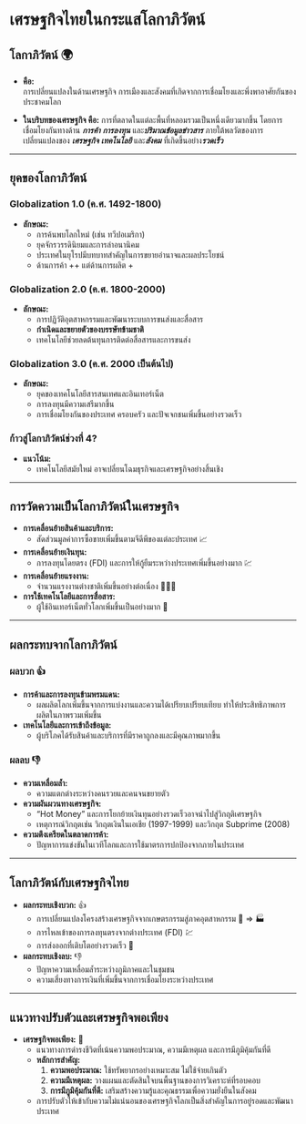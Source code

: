 # เศรษฐกิจไทยในกระแสโลกาภิวัตน์

## โลกาภิวัตน์ 🌍

- **คือ:**  
  การเปลี่ยนแปลงในด้านเศรษฐกิจ การเมืองและสังคมที่เกิดจากการเชื่อมโยงและพึ่งพาอาศัยกันของประชาคมโลก  

- **ในบริบทของเศรษฐกิจ คือ:**
การที่ตลาดในแต่ละพื้นที่หลอมรวมเป็นหนึ่งเดียวมากขึ้น โดยการเชื่อมโยงกันทางด้าน ***การค้า*** ***การลงทุน*** และ***ปริมาณข้อมูลข่าวสาร*** ภายใต้พลวัตของการเปลี่ยนแปลงของ ***เศรษฐกิจ*** ***เทคโนโลยี*** และ***สังคม*** ที่เกิดขึ้นอย่าง***รวดเร็ว***


---

## ยุคของโลกาภิวัตน์

### Globalization 1.0 (ค.ศ. 1492-1800)
- **ลักษณะ:**  
  - การค้นพบโลกใหม่ (เช่น ทวีปอเมริกา)  
  - ยุคจักรวรรดินิยมและการล่าอนานิคม
  - ประเทศในยุโรปมีบทบาทสำคัญในการขยายอำนาจและผลประโยชน์
  - ด้านการค้า ++ แต่ด้านการผลิต +

### Globalization 2.0 (ค.ศ. 1800-2000)
- **ลักษณะ:**  
  - การปฏิวัติอุตสาหกรรมและพัฒนาระบบการขนส่งและสื่อสาร  
  - **กำเนิดและขยายตัวของบรรษัทข้ามชาติ**
  - เทคโนโลยีช่วยลดต้นทุนการติดต่อสื่อสารและการขนส่ง

### Globalization 3.0 (ค.ศ. 2000 เป็นต้นไป)
- **ลักษณะ:**  
  - ยุคของเทคโนโลยีสารสนเทศและอินเทอร์เน็ต  
  - การลงทุนมีความเสรีมากขึ้น  
  - การเชื่อมโยงกันของประเทศ ครอบครัว และปัจเจกชนเพิ่มขึ้นอย่างรวดเร็ว

### ก้าวสู่โลกาภิวัตน์ช่วงที่ 4?
- **แนวโน้ม:**  
  - เทคโนโลยีสมัยใหม่ อาจเปลี่ยนโฉมธุรกิจและเศรษฐกิจอย่างสิ้นเชิง

---

## การวัดความเป็นโลกาภิวัตน์ในเศรษฐกิจ

- **การเคลื่อนย้ายสินค้าและบริการ:**  
  - สัดส่วนมูลค่าการซื้อขายเพิ่มขึ้นตามจีดีพีของแต่ละประเทศ 📈
- **การเคลื่อนย้ายเงินทุน:**  
  - การลงทุนโดยตรง (FDI) และการให้กู้ยืมระหว่างประเทศเพิ่มขึ้นอย่างมาก 💹
- **การเคลื่อนย้ายแรงงาน:**  
  - จำนวนแรงงานต่างชาติเพิ่มขึ้นอย่างต่อเนื่อง 👷‍♂️🈵
- **การใช้เทคโนโลยีและการสื่อสาร:**  
  - ผู้ใช้อินเทอร์เน็ตทั่วโลกเพิ่มขึ้นเป็นอย่างมาก 📱

---

## ผลกระทบจากโลกาภิวัตน์

### ผลบวก 👍
- **การค้าและการลงทุนข้ามพรมแดน:**  
  - ผลผลิตโลกเพิ่มขึ้นจากการแบ่งงานและความได้เปรียบเปรียบเทียบ ทำให้ประสิทธิภาพการผลิตในภาพรวมเพิ่มขึ้น
- **เทคโนโลยีและการเข้าถึงข้อมูล:**  
  - ผู้บริโภคได้รับสินค้าและบริการที่มีราคาถูกลงและมีคุณภาพมากขึ้น

### ผลลบ 👎
- **ความเหลื่อมล้ำ:**  
  - ความแตกต่างระหว่างคนรวยและคนจนขยายตัว
- **ความผันผวนทางเศรษฐกิจ:**  
  - “Hot Money” และการโยกย้ายเงินทุนอย่างรวดเร็วอาจนำไปสู่วิกฤติเศรษฐกิจ  
  - เหตุการณ์วิกฤตเช่น วิกฤตเงินในเอเชีย (1997-1999) และวิกฤต Subprime (2008)
- **ความตึงเครียดในตลาดการค้า:**  
  - ปัญหาการแข่งขันในเวทีโลกและการใช้มาตรการปกป้องจากภายในประเทศ

---

## โลกาภิวัตน์กับเศรษฐกิจไทย

- **ผลกระทบเชิงบวก:** 👍
  - การเปลี่ยนแปลงโครงสร้างเศรษฐกิจจากเกษตรกรรมสู่ภาคอุตสาหกรรม 🌾 => 🏭
  - การไหลเข้าของการลงทุนตรงจากต่างประเทศ (FDI) 💹
  - การส่งออกที่เติบโตอย่างรวดเร็ว 🚢
- **ผลกระทบเชิงลบ:** 👎
  - ปัญหาความเหลื่อมล้ำระหว่างภูมิภาคและในชุมชน  
  - ความเสี่ยงทางการเงินที่เพิ่มขึ้นจากการเชื่อมโยงระหว่างประเทศ

---

## แนวทางปรับตัวและเศรษฐกิจพอเพียง

- **เศรษฐกิจพอเพียง:** 💛
  - แนวทางการดำรงชีวิตที่เน้นความพอประมาณ, ความมีเหตุผล และการมีภูมิคุ้มกันที่ดี  
  - **หลักการสำคัญ:**  
    1. **ความพอประมาณ:** ใช้ทรัพยากรอย่างเหมาะสม ไม่ใช้จ่ายเกินตัว  
    2. **ความมีเหตุผล:** วางแผนและตัดสินใจบนพื้นฐานของการวิเคราะห์ที่รอบคอบ  
    3. **การมีภูมิคุ้มกันที่ดี:** เสริมสร้างความรู้และคุณธรรมเพื่อความยั่งยืนในสังคม  
  - การปรับตัวให้เข้ากับความไม่แน่นอนของเศรษฐกิจโลกเป็นสิ่งสำคัญในการอยู่รอดและพัฒนาประเทศ
